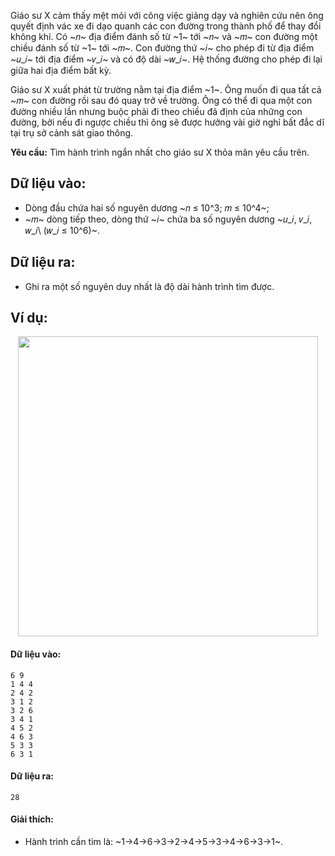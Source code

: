 <!--**<center>NGUỒN: Bài tập thầy Lê Minh Hoàng ôn Hải Phòng T10/2016</center>**-->

Giáo sư X cảm thấy mệt mỏi với công việc giảng dạy và nghiên cứu nên ông quyết định vác xe đi dạo quanh các con đường trong thành phố để thay đổi không khí. Có ~𝑛~ địa điểm đánh số từ ~1~ tới ~𝑛~ và ~𝑚~ con đường một chiều đánh số từ ~1~ tới ~𝑚~. Con đường thứ ~𝑖~ cho phép đi từ địa điểm ~𝑢_𝑖~ tới địa điểm ~𝑣_𝑖~ và có độ dài ~𝑤_𝑖~. Hệ thống đường cho phép đi lại giữa hai địa điểm bất kỳ.

Giáo sư X xuất phát từ trường nằm tại địa điểm ~1~. Ông muốn đi qua tất cả ~𝑚~ con đường rồi sau đó quay trở về trường. Ông có thể đi qua một con đường nhiều lần nhưng buộc phải đi theo chiều đã định của những con đường, bởi nếu đi ngược chiều thì ông sẽ được hưởng vài giờ nghỉ bất đắc dĩ tại trụ sở cảnh sát giao thông.

**Yêu cầu:** Tìm hành trình ngắn nhất cho giáo sư X thỏa mãn yêu cầu trên.

## Dữ liệu vào:
- Dòng đầu chứa hai số nguyên dương ~𝑛 ≤ 10^3; 𝑚 ≤ 10^4~;
- ~𝑚~ dòng tiếp theo, dòng thứ ~𝑖~ chứa ba số nguyên dương ~𝑢_𝑖, 𝑣_𝑖, 𝑤_𝑖\ (𝑤_𝑖 ≤ 10^6)~.

## Dữ liệu ra:
- Ghi ra một số nguyên duy nhất là độ dài hành trình tìm được.

## Ví dụ:
<center><img src="/images/problems/1426/DCPP.svg" width="480px" /></center>

#### Dữ liệu vào:
```
6 9
1 4 4
2 4 2
3 1 2
3 2 6
3 4 1
4 5 2
4 6 3
5 3 3
6 3 1
```

#### Dữ liệu ra:
```
28
```

#### Giải thích: 
- Hành trình cần tìm là: ~1→4→6→3→2→4→5→3→4→6→3→1~.
